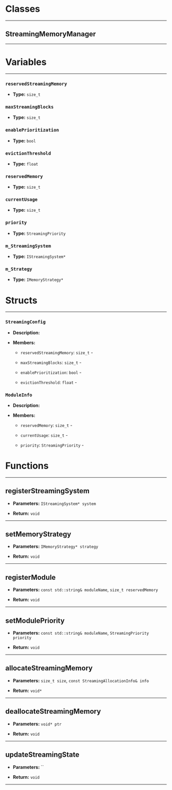# Classes
---

## StreamingMemoryManager
---




# Variables
---

### `reservedStreamingMemory`

- **Type:** `size_t`



### `maxStreamingBlocks`

- **Type:** `size_t`



### `enablePrioritization`

- **Type:** `bool`



### `evictionThreshold`

- **Type:** `float`



### `reservedMemory`

- **Type:** `size_t`



### `currentUsage`

- **Type:** `size_t`



### `priority`

- **Type:** `StreamingPriority`



### `m_StreamingSystem`

- **Type:** `IStreamingSystem*`



### `m_Strategy`

- **Type:** `IMemoryStrategy*`




# Structs
---

### `StreamingConfig`

- **Description:** 

- **Members:**

  - `reservedStreamingMemory`: `size_t` - 

  - `maxStreamingBlocks`: `size_t` - 

  - `enablePrioritization`: `bool` - 

  - `evictionThreshold`: `float` - 



### `ModuleInfo`

- **Description:** 

- **Members:**

  - `reservedMemory`: `size_t` - 

  - `currentUsage`: `size_t` - 

  - `priority`: `StreamingPriority` - 




# Functions
---

## registerStreamingSystem



- **Parameters:** `IStreamingSystem* system`

- **Return:** `void`

---

## setMemoryStrategy



- **Parameters:** `IMemoryStrategy* strategy`

- **Return:** `void`

---

## registerModule



- **Parameters:** `const std::string& moduleName`, `size_t reservedMemory`

- **Return:** `void`

---

## setModulePriority



- **Parameters:** `const std::string& moduleName`, `StreamingPriority priority`

- **Return:** `void`

---

## allocateStreamingMemory



- **Parameters:** `size_t size`, `const StreamingAllocationInfo& info`

- **Return:** `void*`

---

## deallocateStreamingMemory



- **Parameters:** `void* ptr`

- **Return:** `void`

---

## updateStreamingState



- **Parameters:** ``

- **Return:** `void`

---
